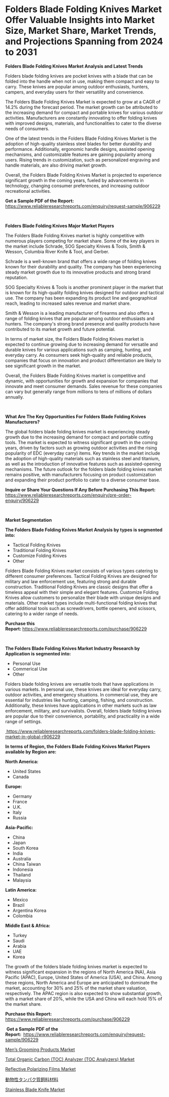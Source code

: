 <p><h1>Folders Blade Folding Knives Market Offer Valuable Insights into Market Size, Market Share, Market Trends, and Projections Spanning from 2024 to 2031</h1></p><p><strong>Folders Blade Folding Knives Market Analysis and Latest Trends</strong></p>
<p><p>Folders blade folding knives are pocket knives with a blade that can be folded into the handle when not in use, making them compact and easy to carry. These knives are popular among outdoor enthusiasts, hunters, campers, and everyday users for their versatility and convenience.</p><p>The Folders Blade Folding Knives Market is expected to grow at a CAGR of 14.2% during the forecast period. The market growth can be attributed to the increasing demand for compact and portable knives for various outdoor activities. Manufacturers are constantly innovating to offer folding knives with improved designs, materials, and functionalities to cater to the diverse needs of consumers.</p><p>One of the latest trends in the Folders Blade Folding Knives Market is the adoption of high-quality stainless steel blades for better durability and performance. Additionally, ergonomic handle designs, assisted opening mechanisms, and customizable features are gaining popularity among users. Rising trends in customization, such as personalized engraving and handle materials, are also driving market growth.</p><p>Overall, the Folders Blade Folding Knives Market is projected to experience significant growth in the coming years, fueled by advancements in technology, changing consumer preferences, and increasing outdoor recreational activities.</p></p>
<p><strong>Get a Sample PDF of the Report:&nbsp;</strong> <a href="https://www.reliableresearchreports.com/enquiry/request-sample/906229">https://www.reliableresearchreports.com/enquiry/request-sample/906229</a></p>
<p>&nbsp;</p>
<p><strong>Folders Blade Folding Knives Major Market Players</strong></p>
<p><p>The Folders Blade Folding Knives market is highly competitive with numerous players competing for market share. Some of the key players in the market include Schrade, SOG Specialty Knives & Tools, Smith & Wesson, Columbia River Knife & Tool, and Gerber.</p><p>Schrade is a well-known brand that offers a wide range of folding knives known for their durability and quality. The company has been experiencing steady market growth due to its innovative products and strong brand reputation.</p><p>SOG Specialty Knives & Tools is another prominent player in the market that is known for its high-quality folding knives designed for outdoor and tactical use. The company has been expanding its product line and geographical reach, leading to increased sales revenue and market share.</p><p>Smith & Wesson is a leading manufacturer of firearms and also offers a range of folding knives that are popular among outdoor enthusiasts and hunters. The company's strong brand presence and quality products have contributed to its market growth and future potential.</p><p>In terms of market size, the Folders Blade Folding Knives market is expected to continue growing due to increasing demand for versatile and durable knives for various applications such as camping, hunting, and everyday carry. As consumers seek high-quality and reliable products, companies that focus on innovation and product differentiation are likely to see significant growth in the market.</p><p>Overall, the Folders Blade Folding Knives market is competitive and dynamic, with opportunities for growth and expansion for companies that innovate and meet consumer demands. Sales revenue for these companies can vary but generally range from millions to tens of millions of dollars annually.</p></p>
<p>&nbsp;</p>
<p><strong>What Are The Key Opportunities For Folders Blade Folding Knives Manufacturers?</strong></p>
<p><p>The global folders blade folding knives market is experiencing steady growth due to the increasing demand for compact and portable cutting tools. The market is expected to witness significant growth in the coming years, driven by factors such as growing outdoor activities and the rising popularity of EDC (everyday carry) items. Key trends in the market include the adoption of high-quality materials such as stainless steel and titanium, as well as the introduction of innovative features such as assisted-opening mechanisms. The future outlook for the folders blade folding knives market remains positive, with manufacturers focusing on product customization and expanding their product portfolio to cater to a diverse consumer base.</p></p>
<p><strong>Inquire or Share Your Questions If Any Before Purchasing This Report:</strong> <a href="https://www.reliableresearchreports.com/enquiry/pre-order-enquiry/906229">https://www.reliableresearchreports.com/enquiry/pre-order-enquiry/906229</a></p>
<p>&nbsp;</p>
<p><strong>Market Segmentation</strong></p>
<p><strong>The Folders Blade Folding Knives Market Analysis by types is segmented into:</strong></p>
<p><ul><li>Tactical Folding Knives</li><li>Traditional Folding Knives</li><li>Customize Folding Knives</li><li>Other</li></ul></p>
<p><p>Folders Blade Folding Knives market consists of various types catering to different consumer preferences. Tactical Folding Knives are designed for military and law enforcement use, featuring strong and durable construction. Traditional Folding Knives are classic designs that offer a timeless appeal with their simple and elegant features. Customize Folding Knives allow customers to personalize their blade with unique designs and materials. Other market types include multi-functional folding knives that offer additional tools such as screwdrivers, bottle openers, and scissors, catering to a wider range of needs.</p></p>
<p><strong>Purchase this Report:&nbsp;</strong><a href="https://www.reliableresearchreports.com/purchase/906229">https://www.reliableresearchreports.com/purchase/906229</a></p>
<p>&nbsp;</p>
<p><strong>The Folders Blade Folding Knives Market Industry Research by Application is segmented into:</strong></p>
<p><ul><li>Personal Use</li><li>Commerical Use</li><li>Other</li></ul></p>
<p><p>Folders blade folding knives are versatile tools that have applications in various markets. In personal use, these knives are ideal for everyday carry, outdoor activities, and emergency situations. In commercial use, they are essential for industries like hunting, camping, fishing, and construction. Additionally, these knives have applications in other markets such as law enforcement, military, and survivalists. Overall, folders blade folding knives are popular due to their convenience, portability, and practicality in a wide range of settings.</p></p>
<p><a href="https://www.reliableresearchreports.com/folders-blade-folding-knives-market-in-global-r906229">&nbsp;https://www.reliableresearchreports.com/folders-blade-folding-knives-market-in-global-r906229</a></p>
<p><strong>In terms of Region, the Folders Blade Folding Knives Market Players available by Region are:</strong></p>
<p>
    <p> <strong> North America: </strong>
        <ul>
            <li>United States</li>
            <li>Canada</li>
        </ul>
        </p> 
    <p> <strong> Europe: </strong>
        <ul>
            <li>Germany</li>
            <li>France</li>
            <li>U.K.</li>
            <li>Italy</li>
            <li>Russia</li>
        </ul>
        </p> 
    <p> <strong> Asia-Pacific: </strong>
        <ul>
            <li>China</li>
            <li>Japan</li>
            <li>South Korea</li>
            <li>India</li>
            <li>Australia</li>
            <li>China Taiwan</li>
            <li>Indonesia</li>
            <li>Thailand</li>
            <li>Malaysia</li>
        </ul>
        </p> 
    <p> <strong> Latin America: </strong>
        <ul>
            <li>Mexico</li>
            <li>Brazil</li>
            <li>Argentina Korea</li>
            <li>Colombia</li>
        </ul>
        </p> 
    <p> <strong> Middle East & Africa: </strong>
        <ul>
            <li>Turkey</li>
            <li>Saudi</li>
            <li>Arabia</li>
            <li>UAE</li>
            <li>Korea</li>
        </ul>
    </p>
    </p>
<p><p>The growth of the folders blade folding knives market is expected to witness significant expansion in the regions of North America (NA), Asia Pacific (APAC), Europe, United States of America (USA), and China. Among these regions, North America and Europe are anticipated to dominate the market, accounting for 30% and 25% of the market share valuation, respectively. The APAC region is also expected to show substantial growth, with a market share of 20%, while the USA and China will each hold 15% of the market share.</p></p>
<p><strong>Purchase this Report: </strong><a href="https://www.reliableresearchreports.com/purchase/906229">https://www.reliableresearchreports.com/purchase/906229</a></p>
<p>&nbsp;<strong>Get a Sample PDF of the Report:&nbsp;&nbsp;</strong><a href="https://www.reliableresearchreports.com/enquiry/request-sample/906229">https://www.reliableresearchreports.com/enquiry/request-sample/906229</a></p>
<p><strong></strong></p>
<p><p><a href="https://issuu.com/reportprime-2/docs/mens-grooming-products-market-size-_3812ab7897c8c9">Men’s Grooming Products Market</a></p><p><a href="https://issuu.com/reportprime-2/docs/total-organic-carbon-toc-analyzer-t_d0347bdadf2c09">Total Organic Carbon (TOC) Analyzer (TOC Analyzers) Market</a></p><p><a href="https://issuu.com/reportprime-2/docs/reflective-polarizing-films-market-_97b488dd0e5d89">Reflective Polarizing Films Market</a></p><p><a href="https://github.com/lababdou/Market-Research-Report-List-5/blob/main/458149487323.md">動物性タンパク質飼料材料</a></p><p><a href="https://github.com/globismark/Market-Research-Report-List-5/blob/main/stainless-blade-knife-market.md">Stainless Blade Knife Market</a></p></p>